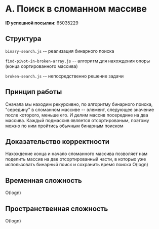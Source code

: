# A. Поиск в сломанном массиве

**ID успешной посылки**: 65035229

## Структура

`binary-search.js` -- реализация бинарного поиска

`find-pivot-in-broken-array.js` -- алгоритм для нахождения опоры (конца сортированного массива)

`broken-search.js` -- непосредственно решение задачи

## Принцип работы
Сначала мы находим рекурсивно, по алгоритму бинарного поиска, "середину" в сломанном массиве -- элемент, следующее значение после которого, меньше его. И делим массив посередине на два массива. Каждый подмассив является отсортированым, поэтому можно по ним пройтись обычным бинарным поиском

## Доказательство корректности
Нахождение конца и начало сломанного массива позволяет нам поделить массив на две отсортированный части, в которых уже использовать бинарный поиск и сохранить время поиска O(logn)

## Временная сложность
O(logn)

## Пространственная сложность
O(logn)